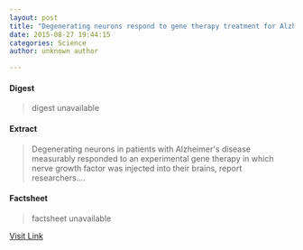 ```yaml
---
layout: post
title: "Degenerating neurons respond to gene therapy treatment for Alzheimer's disease"
date: 2015-08-27 19:44:15
categories: Science
author: unknown author

---
```



#### Digest
>digest unavailable

#### Extract
>Degenerating neurons in patients with Alzheimer's disease measurably responded to an experimental gene therapy in which nerve growth factor was injected into their brains, report researchers....

#### Factsheet
>factsheet unavailable

[Visit Link](http://www.sciencedaily.com/releases/2015/08/150827154415.htm)


